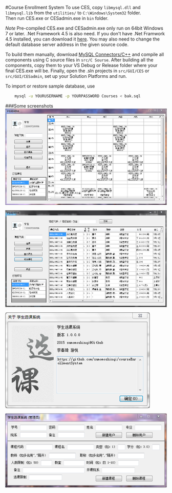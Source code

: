 #Course Enrollment System
To use CES, copy `libmysql.dll` and `libmysql.lib` from the `utilities/` to `C:\Windows\System32` folder.  
Then run CES.exe or CESadmin.exe in `bin` folder.  

*Note* Pre-compiled CES.exe and CESadmin.exe only run on 64bit Windows 7 or later. .Net Framework 4.5 is also need. If you don't have .Net Framwork 4.5 installed, you can download it [here](http://www.microsoft.com/zh-cn/download/details.aspx?id=30653). You may also need to change the default database server address in the given source code.

To build them manually, download [MySQL Connectors/C++](http://dev.mysql.com/downloads/connector/cpp/) and compile all components using C source files in `src/C Sourse`. After building all the components, copy them to your VS Debug or Release folder where your final CES.exe will be. Finally, open the .sln projects in `src/GUI/CES` or `src/GUI/CESadmin`, set up your Solution Platforms and run.


To import or restore sample database, use 
```bash
	mysql -u YOURUSERNAME -p YOURPASSWORD Courses < bak.sql
```

###Some screenshots  
![1](./doc/img/1.PNG)

![2](./doc/img/2.PNG)

![3](./doc/img/3.PNG)

![4](./doc/img/4.PNG)
